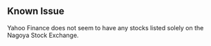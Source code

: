## Known Issue ##

Yahoo Finance does not seem to have any stocks listed solely on the
Nagoya Stock Exchange.
